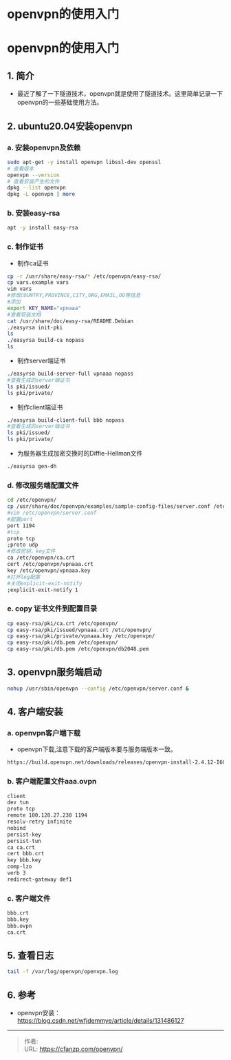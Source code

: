 # openvpn的使用入门


<!--more-->
# openvpn的使用入门
## 1. 简介
- 最近了解了一下隧道技术，openvpn就是使用了隧道技术。这里简单记录一下openvpn的一些基础使用方法。

## 2. ubuntu20.04安装openvpn
### a. 安装openvpn及依赖
```bash
sudo apt-get -y install openvpn libssl-dev openssl
# 查看版本
openvpn --version
# 查看安装产生的文件
dpkg --list openvpn
dpkg -L openvpn | more
```

### b. 安装easy-rsa
```bash
apt -y install easy-rsa
```

### c. 制作证书
- 制作ca证书
```bash
cp -r /usr/share/easy-rsa/* /etc/openvpn/easy-rsa/
cp vars.example vars
vim vars
#修改COUNTRY,PROVINCE,CITY,ORG,EMAIL,OU等信息
#添加
export KEY_NAME="vpnaaa"
#查看安装文档
cat /usr/share/doc/easy-rsa/README.Debian
./easyrsa init-pki
ls
./easyrsa build-ca nopass
ls
```

- 制作server端证书
```bash
./easyrsa build-server-full vpnaaa nopass
#查看生成的server端证书
ls pki/issued/
ls pki/private/
```

- 制作client端证书
```bash
./easyrsa build-client-full bbb nopass
#查看生成的server端证书
ls pki/issued/
ls pki/private/
```

- 为服务器生成加密交换时的Diffie-Hellman文件
```bash
./easyrsa gen-dh
```

### d. 修改服务端配置文件
```bash
cd /etc/openvpn/
cp /usr/share/doc/openvpn/examples/sample-config-files/server.conf /etc/openvpn/
#vim /etc/openvpn/server.conf
#配置port
port 1194
#tcp
proto tcp
;proto udp
#修改密钥，key文件
ca /etc/openvpn/ca.crt
cert /etc/openvpn/vpnaaa.crt
key /etc/openvpn/vpnaaa.key
#打开log配置
#关闭explicit-exit-notify
;explicit-exit-notify 1
```

### e. copy 证书文件到配置目录
```bash
cp easy-rsa/pki/ca.crt /etc/openvpn/
cp easy-rsa/pki/issued/vpnaaa.crt /etc/openvpn/
cp easy-rsa/pki/private/vpnaaa.key /etc/openvpn/
cp easy-rsa/pki/db.pem /etc/openvpn/
cp easy-rsa/pki/db.pem /etc/openvpn/db2048.pem

```

## 3. openvpn服务端启动
```bash
nohup /usr/sbin/openvpn --config /etc/openvpn/server.conf &
```

## 4. 客户端安装
### a. openvpn客户端下载
- openvpn下载,注意下载的客户端版本要与服务端版本一致。
```bash
https://build.openvpn.net/downloads/releases/openvpn-install-2.4.12-I601-Win10.exe
```

### b. 客户端配置文件aaa.ovpn
```bash
client
dev tun
proto tcp
remote 100.128.27.230 1194
resolv-retry infinite
nobind
persist-key
persist-tun
ca ca.crt
cert bbb.crt
key bbb.key
comp-lzo
verb 3
redirect-gateway def1
```

### c. 客户端文件
```bash
bbb.crt
bbb.key
bbb.ovpn
ca.crt

```

## 5. 查看日志
```bash
tail -f /var/log/openvpn/openvpn.log
```

## 6. 参考
- openvpn安装：https://blog.csdn.net/wfjdemmye/article/details/131486127


---

> 作者:   
> URL: https://cfanzp.com/openvpn/  

